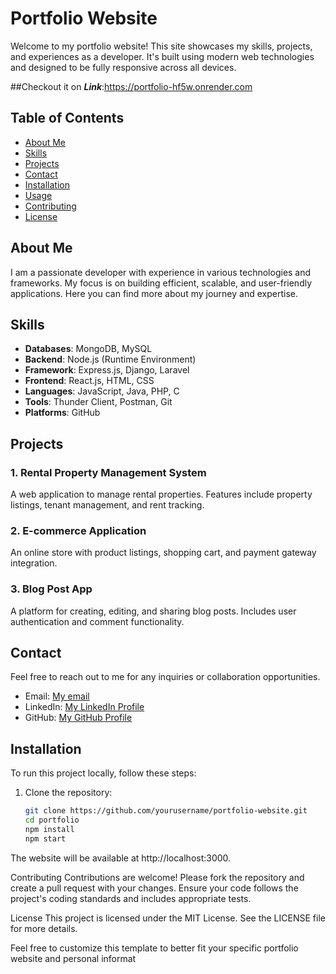 # Portfolio Website

Welcome to my portfolio website! This site showcases my skills, projects, and experiences as a developer. It's built using modern web technologies and designed to be fully responsive across all devices.

##Checkout it on
***Link***:https://portfolio-hf5w.onrender.com

## Table of Contents

- [About Me](#about-me)
- [Skills](#skills)
- [Projects](#projects)
- [Contact](#contact)
- [Installation](#installation)
- [Usage](#usage)
- [Contributing](#contributing)
- [License](#license)

## About Me

I am a passionate developer with experience in various technologies and frameworks. My focus is on building efficient, scalable, and user-friendly applications. Here you can find more about my journey and expertise.

## Skills

- **Databases**: MongoDB, MySQL
- **Backend**: Node.js (Runtime Environment)
- **Framework**: Express.js, Django, Laravel
- **Frontend**: React.js, HTML, CSS
- **Languages**: JavaScript, Java, PHP, C
- **Tools**: Thunder Client, Postman, Git
- **Platforms**: GitHub

## Projects

### 1. Rental Property Management System
A web application to manage rental properties. Features include property listings, tenant management, and rent tracking.

### 2. E-commerce Application
An online store with product listings, shopping cart, and payment gateway integration.

### 3. Blog Post App
A platform for creating, editing, and sharing blog posts. Includes user authentication and comment functionality.

## Contact

Feel free to reach out to me for any inquiries or collaboration opportunities.

- Email: [My email](mailto:umeshkumawat280@gmail.com)
- LinkedIn: [My LinkedIn Profile]([https://www.linkedin.com/in/yourprofile](https://www.linkedin.com/in/umesh-kumawat-9a0825249/))
- GitHub: [My GitHub Profile]([https://github.com/yourusername](https://github.com/umesh280902))

## Installation

To run this project locally, follow these steps:

1. Clone the repository:
   ```sh
   git clone https://github.com/yourusername/portfolio-website.git
   cd portfolio
   npm install
   npm start
The website will be available at http://localhost:3000.

Contributing
Contributions are welcome! Please fork the repository and create a pull request with your changes. Ensure your code follows the project's coding standards and includes appropriate tests.

License
This project is licensed under the MIT License. See the LICENSE file for more details.

Feel free to customize this template to better fit your specific portfolio website and personal informat
